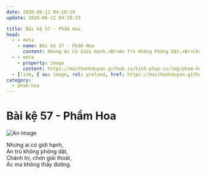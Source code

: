 ```yaml
---
date: 2020-06-12 04:10:19
update: 2020-06-12 04:10:19

title: Bài kệ 57 - Phẩm Hoa
head:
  - - meta
    - name: Bài kệ 57 - Phẩm Hoa
      content: Nhưng Ai Có Giới Hạnh,<Br>An Trú Không Phóng Dật,<Br>Chánh Trí, Chơn Giải Thoát,<Br>Ác Ma Không Thấy Đường.<Br>
  - - meta
    - property: image
      content: https://maithanhduyan.github.io/kinh-phap-cu/img/pham-hoa/pham-hoa-057.jpg
  - [link, { as: image, rel: preload, href: https://maithanhduyan.github.io/kinh-phap-cu/img/pham-hoa/pham-hoa-057.jpg }]
category:
  - pham-hoa
---
```


# Bài kệ 57 - Phẩm Hoa

![An image](/img/pham-hoa/pham-hoa-057.jpg)

Nhưng ai có giới hạnh,<br>An trú không phóng dật,<br>Chánh trí, chơn giải thoát,<br>Ác ma không thấy đường.<br>
